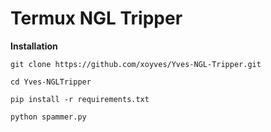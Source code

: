 # Termux NGL Tripper

**Installation**

```git clone https://github.com/xoyves/Yves-NGL-Tripper.git```

```cd Yves-NGLTripper```

```pip install -r requirements.txt```

```python spammer.py```
